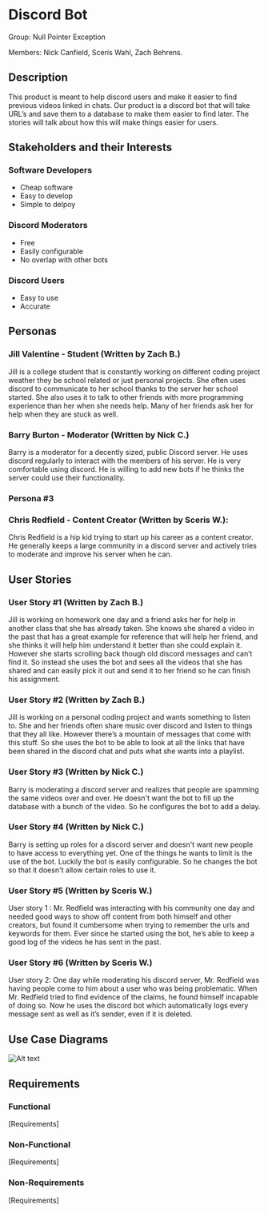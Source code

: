 # Discord Bot

Group: Null Pointer Exception

Members: Nick Canfield, Sceris Wahl, Zach Behrens.

## Description

This product is meant to help discord users and make it easier to find previous videos linked in chats. Our product is a discord bot that will take URL’s and save them to a database to make them easier to find later. The stories will talk about how this will make things easier for users.

## Stakeholders and their Interests 

### Software Developers

* Cheap software
* Easy to develop
* Simple to delpoy

### Discord Moderators

* Free
* Easily configurable
* No overlap with other bots

### Discord Users

* Easy to use
* Accurate

## Personas

### Jill Valentine - Student (Written by Zach B.)

Jill is a college student that is constantly working on different coding project weather they be school related or just personal projects. She often uses discord to communicate to her school thanks to the server her school started. She also uses it to talk to other friends with more programming experience than her when she needs help. Many of her friends ask her for help when they are stuck as well. 

### Barry Burton - Moderator (Written by Nick C.)

Barry is a moderator for a decently sized, public Discord server.  He uses discord regularly to interact with the members of his server.  He is very comfortable using discord.  He is willing to add new bots if he thinks the server could use their functionality.

### Persona #3
### Chris Redfield - Content Creator (Written by Sceris W.): 
Chris Redfield is a hip kid trying to start up his career as a content creator. He generally keeps a large community in a discord server and actively tries to moderate and improve his server when he can.

## User Stories

### User Story #1 (Written by Zach B.)

Jill is working on homework one day and a friend asks her for help in another class that she has already taken. She knows she shared a video in the past that has a great example for reference that will help her friend, and she thinks it will help him understand it better than she could explain it. However she starts scrolling back though old discord messages and can’t find it. So instead she uses the bot and sees all the videos that she has shared and can easily pick it out and send it to her friend so he can finish his assignment.

### User Story #2 (Written by Zach B.)

Jill is working on a personal coding project and wants something to listen to. She and her friends often share music over discord and listen to things that they all like. However there’s a mountain of messages that come with this stuff. So she uses the bot to be able to look at all the links that have been shared in the discord chat and puts what she wants into a playlist.

### User Story #3 (Written by Nick C.)

Barry is moderating a discord server and realizes that people are spamming the same videos over and over.  He doesn't want the bot to fill up the database with a bunch of the video.  So he configures the bot to add a delay.

### User Story #4 (Written by Nick C.)

Barry is setting up roles for a discord server and doesn't want new people to have access to everything yet.  One of the things he wants to limit is the use of the bot.  Luckily the bot is easily configurable.  So he changes the bot so that it doesn't allow certain roles to use it.

### User Story #5 (Written by Sceris W.)

User story 1 : Mr. Redfield was interacting with his community one day and needed good ways to show off content from both himself and other creators, but found it cumbersome when trying to remember the urls and keywords for them. Ever since he started using the bot, he’s able to keep a good log of the videos he has sent in the past.
### User Story #6 (Written by Sceris W.)

User story 2: One day while moderating his discord server, Mr. Redfield was having people come to him about a user who was being problematic. When Mr. Redfield tried to find evidence of the claims, he found himself incapable of doing so. Now he uses the discord bot which automatically logs every message sent as well as it’s sender, even if it is deleted.

## Use Case Diagrams

![Alt text]([InsertDiagramFileHere] "Use Case Diagrams")

## Requirements

### Functional

[Requirements]

### Non-Functional

[Requirements]

### Non-Requirements

[Requirements]
